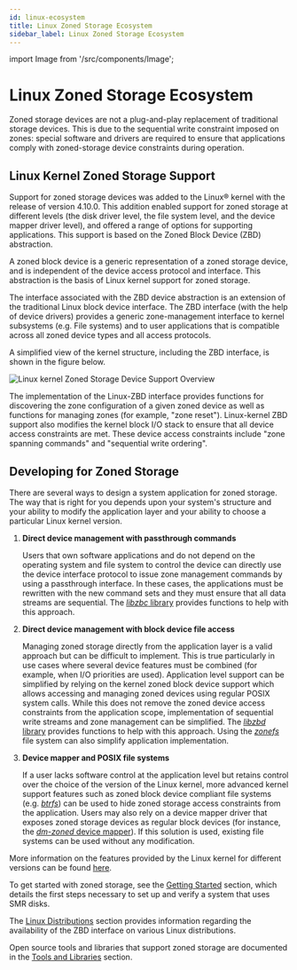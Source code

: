 ```yaml
---
id: linux-ecosystem
title: Linux Zoned Storage Ecosystem
sidebar_label: Linux Zoned Storage Ecosystem
---
```


import Image from '/src/components/Image';

# Linux Zoned Storage Ecosystem

Zoned storage devices are not a plug-and-play replacement of traditional
storage devices.  This is due to the sequential write constraint imposed on
zones: special software and drivers are required to ensure that applications
comply with zoned-storage device constraints during operation.

## Linux Kernel Zoned Storage Support

Support for zoned storage devices was added to the Linux&reg; kernel with the
release of version 4.10.0. This addition enabled support for zoned storage at
different levels (the disk driver level, the file system level, and the device
mapper driver level), and offered a range of options for supporting
applications. This support is based on the Zoned Block Device (ZBD)
abstraction.

A zoned block device is a generic representation of a zoned storage device, and
is independent of the device access protocol and interface. This abstraction is
the basis of Linux kernel support for zoned storage.

The interface associated with the ZBD device abstraction is an extension of the
traditional Linux block device interface. The ZBD interface (with the help of
device drivers) provides a generic zone-management interface to kernel
subsystems (e.g. File systems) and to user applications that is compatible
across all zoned device types and all access protocols.

A simplified view of the kernel structure, including the ZBD interface, is
shown in the figure below.

<Image src="intro-linux-zbd.png"
title="Linux kernel Zoned Storage Device Support Overview"/>

The implementation of the Linux-ZBD interface provides functions for
discovering the zone configuration of a given zoned device as well as functions
for managing zones (for example, "zone reset"). Linux-kernel ZBD support also
modifies the kernel block I/O stack to ensure that all device access
constraints are met. These device access constraints include "zone spanning
commands" and "sequential write ordering".

## Developing for Zoned Storage

There are several ways to design a system application for zoned storage.  The
way that is right for you depends upon your system's structure and your ability
to modify the application layer and your ability to choose a particular Linux
kernel version.

1. **Direct device management with passthrough commands**

   Users that own software applications and do not depend on the operating
   system and file system to control the device can directly use the device
   interface protocol to issue zone management commands by using a
   passthrough interface. In these cases, the applications must be
   rewritten with the new command sets and they must ensure that all data
   streams are sequential. The [*libzbc* library](../tools/libzbc) provides
   functions to help with this approach.

2. **Direct device management with block device file access**

   Managing zoned storage directly from the application layer is a valid
   approach but can be difficult to implement. This is true particularly in
   use cases where several device features must be combined (for example, when
   I/O priorities are used). Application level support can be simplified by
   relying on the kernel zoned block device support which allows accessing and
   managing zoned devices using regular POSIX system calls. While this does not
   remove the zoned device access constraints from the application scope,
   implementation of sequential write streams and zone management can be
   simplified. The [*libzbd* library](../tools/libzbd) provides functions to
   help with this approach. Using the [*zonefs*](../linux/fs#zonefs) file system
   can also simplify application implementation.

3. **Device mapper and POSIX file systems**

   If a user lacks software control at the application level but retains
   control over the choice of the version of the Linux kernel, more advanced
   kernel support features such as zoned block device compliant file systems
   (e.g. [*btrfs*](../linux/fs#btrfs)) can be used to hide zoned storage access
   constraints from the application. Users may also rely on a device mapper
   driver that exposes zoned storage devices as regular block devices (for
   instance, the [*dm-zoned* device mapper](../linux/dm#dm-zoned)). If this
   solution is used, existing file systems can be used without any modification.

More information on the features provided by the Linux kernel for different
versions can be found [here](../linux/overview).

To get started with zoned storage, see the [Getting Started](../getting-started)
section, which details the first steps necessary to set up and verify a system
that uses SMR disks.

The [Linux Distributions](../distributions/linux) section provides information
regarding the availability of the ZBD interface on various Linux distributions.

Open source tools and libraries that support zoned storage are documented in the
[Tools and Libraries](../tools) section.

